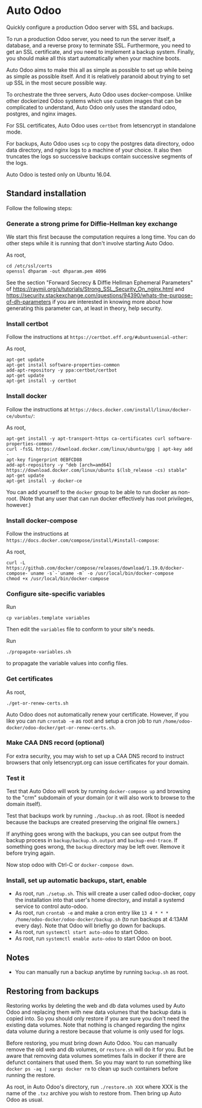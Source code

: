 # Auto Odoo

Quickly configure a production Odoo server with SSL and backups.

To run a production Odoo server, you need to run the server itself, a database, and a
reverse proxy to terminate SSL.  Furthermore, you need to get an SSL certificate, and
you need to implement a backup system.  Finally, you should make all this start
automatically when your machine boots.

Auto Odoo aims to make this all as simple as possible to set up while being as simple
as possible itself.  And it is relatively paranoid about trying to set up SSL in the
most secure possible way.

To orchestrate the three servers, Auto Odoo uses docker-compose.  Unlike other dockerized
Odoo systems which use custom images that can be complicated to understand, Auto Odoo
only uses the standard odoo, postgres, and nginx images.

For SSL certificates, Auto Odoo uses `certbot` from letsencrypt in standalone mode.

For backups, Auto Odoo uses `scp` to copy the postgres data directory, odoo data directory,
and nginx logs to a machine of your choice.  It also then truncates the logs so successive
backups contain successive segments of the logs.

Auto Odoo is tested only on Ubuntu 16.04.

## Standard installation

Follow the following steps:

### Generate a strong prime for Diffie-Hellman key exchange

We start this first because the computation requires a long time.  You can do other steps while it is running that
don't involve starting Auto Odoo.

As root,

```
cd /etc/ssl/certs
openssl dhparam -out dhparam.pem 4096
```
See the section "Forward Secrecy & Diffie Hellman Ephemeral Parameters" of
https://raymii.org/s/tutorials/Strong_SSL_Security_On_nginx.html and
https://security.stackexchange.com/questions/94390/whats-the-purpose-of-dh-parameters
if you are interested in knowing more about how generating this parameter can, at least in
theory, help security.

### Install certbot

Follow the instructions at `https://certbot.eff.org/#ubuntuxenial-other`:

As root,

```
apt-get update
apt-get install software-properties-common
add-apt-repository -y ppa:certbot/certbot
apt-get update
apt-get install -y certbot
```

### Install docker

Follow the instructions at `https://docs.docker.com/install/linux/docker-ce/ubuntu/`:

As root,

```
apt-get install -y apt-transport-https ca-certificates curl software-properties-common
curl -fsSL https://download.docker.com/linux/ubuntu/gpg | apt-key add -
apt-key fingerprint 0EBFCD88
add-apt-repository -y "deb [arch=amd64] https://download.docker.com/linux/ubuntu $(lsb_release -cs) stable"
apt-get update
apt-get install -y docker-ce
```

You can add yourself to the `docker` group to be able to run docker as non-root.  (Note that any user that
can run docker effectively has root privileges, however.)

### Install docker-compose

Follow the instructions at `https://docs.docker.com/compose/install/#install-compose`:

As root,

```
curl -L https://github.com/docker/compose/releases/download/1.19.0/docker-compose-`uname -s`-`uname -m` -o /usr/local/bin/docker-compose
chmod +x /usr/local/bin/docker-compose
```

### Configure site-specific variables

Run

```
cp variables.template variables
```

Then edit the `variables` file to conform to your site's needs.

Run

```
./propagate-variables.sh
```

to propagate the variable values into config files.

### Get certificates

As root,

```
./get-or-renew-certs.sh
```

Auto Odoo does not automatically renew your certificate.  However, if you like you can run `crontab -e` as root and setup
a cron job to run `/home/odoo-docker/odoo-docker/get-or-renew-certs.sh`.

### Make CAA DNS record (optional)

For extra security, you may wish to set up a CAA DNS record to instruct browsers that only letsencrypt.org can issue
certificates for your domain.

### Test it

Test that Auto Odoo will work by running `docker-compose up` and browsing to the "crm" subdomain of your domain
(or it will also work to browse to the domain itself).

Test that backups work by running `./backup.sh` as root.  (Root is needed because the backups are created preserving
the original file owners.)

If anything goes wrong with the backups, you can see output from the backup process in `backup/backup.sh.output` and
`backup-end-trace`.  If something goes wrong, the `backup` directory may be left over.  Remove it before trying again.

Now stop odoo with Ctrl-C or `docker-compose down`.

### Install, set up automatic backups, start, enable

- As root, run `./setup.sh`.  This will create a user called odoo-docker, copy the installation into that user's
  home directory, and install a systemd service to control auto-odoo.
- As root, run `crontab -e` and make a cron entry like  `13 4 * * * /home/odoo-docker/odoo-docker/backup.sh`
  (to run backups at 4:13AM every day).  Note that Odoo will briefly go down for backups.
- As root, run `systemctl start auto-odoo` to start Odoo.
- As root, run `systemctl enable auto-odoo` to start Odoo on boot.

## Notes

- You can manually run a backup anytime by running `backup.sh` as root.

## Restoring from backups

Restoring works by deleting the web and db data volumes used by Auto Odoo and replacing them with new data volumes
that the backup data is copied into.  So you should only restore if you are sure you don't need the existing data
volumes.  Note that nothing is changed regarding the nginx data volume during a restore because that volume is only
used for logs.

Before restoring, you must bring down Auto Odoo.  You can manually remove the old web and db volumes, or `restore.sh`
will do it for you.  But be aware that removing data volumes sometimes fails in docker if there are defunct containers
that used them.  So you may want to run something like `docker ps -aq | xargs docker rm` to clean up such containers
before running the restore.

As root, in Auto Odoo's directory, run `./restore.sh XXX` where XXX is the name of the `.txz` archive you wish to
restore from.  Then bring up Auto Odoo as usual.
